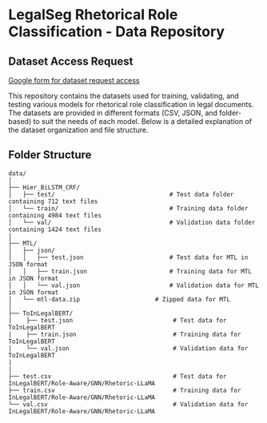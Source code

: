 # LegalSeg Rhetorical Role Classification - Data Repository

## Dataset Access Request

[Google form for dataset request access](https://forms.gle/PaUDZNgVi78R4WLK7)

This repository contains the datasets used for training, validating, and testing various models for rhetorical role classification in legal documents. The datasets are provided in different formats (CSV, JSON, and folder-based) to suit the needs of each model. Below is a detailed explanation of the dataset organization and file structure.

## Folder Structure

```plaintext
data/
│
├── Hier_BiLSTM_CRF/
│   ├── test/                                # Test data folder containing 712 text files
│   └── train/                               # Training data folder containing 4984 text files
│   └── val/                                 # Validation data folder containing 1424 text files
│
├── MTL/
│   ├── json/
│   │   ├── test.json                        # Test data for MTL in JSON format
│   │   ├── train.json                       # Training data for MTL in JSON format
│   │   └── val.json                         # Validation data for MTL in JSON format
│   └── mtl-data.zip                     # Zipped data for MTL
│
├── ToInLegalBERT/
|    ├── test.json                            # Test data for ToInLegalBERT
|    ├── train.json                           # Training data for ToInLegalBERT
|    └── val.json                             # Validation data for ToInLegalBERT
|
|
├── test.csv                                  # Test data for InLegalBERT/Role-Aware/GNN/Rhetoric-LLaMA
├── train.csv                                 # Training data for InLegalBERT/Role-Aware/GNN/Rhetoric-LLaMA
└── val.csv                                   # Validation data for InLegalBERT/Role-Aware/GNN/Rhetoric-LLaMA
